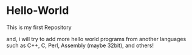 # Hello-World
This is my first Repository


and, i will try to add more hello world programs from another languages
such as C++, C, Perl, Assembly (maybe 32bit), and others!
